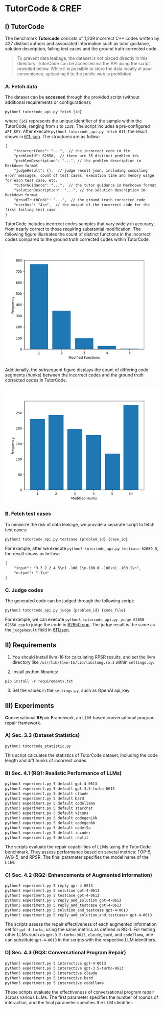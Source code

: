 # TutorCode & CREF

## I) TutorCode
The benchmark **Tutorcode** consists of 1,239 incorrect C++ codes written by 427 distinct authors and associated information such as tutor guidance, solution description, failing test cases and the ground truth corrected code.

> To prevent data leakage, the dataset is not placed directly in this directory. TutorCode can be accessed via the API using the script provided below. While it is possible to store the data locally at your convenience, uploading it to the public web is prohibited.

### A. Fetch data

The dataset can be **accessed** through the provided script (without additional requirements or configurations):
```
python3 tutorcode_api.py fetch {id}
```

where `{id}` represents the unique identifier of the sample within the TutorCode, ranging from `1` to `1239`. The script includes a pre-configured `API_KEY`. After execute `python3 tutorcode_api.py fetch 611`, the result shows in [611.json](611.json). The structures are as follow:

```
{
    "incorrectCode": "...",  // the incorrect code to fix
    "problemId": 62650,  // there are 35 distinct problem ids
    "problemDescription": "...", // the problem description in Markdown format
    "judgeResult": {},  // judge result json, including compiling erorr messages, count of test cases, execution time and memory usage for each test case, etc.
    "tutorGuidance": "...",  // the tutor guidance in Markdown format
    "solutionDescription": "...", // the solution description in Markdown format
    "groudTruthCode": "...",  // the ground truth corrected code
    "userOut": "4\n",  // the output of the incorrect code for the first failing test case
}
```

TutorCode includes incorrect codes samples that vary widely in accuracy, from nearly correct to those requiring substantial modification. The following figure illustrates the count of distinct functions in the incorrect codes compared to the ground truth corrected codes within TutorCode.

![Diff Funcs](figures/tutorcode_funcs.png)

Additionally, the subsequent figure displays the count of differing code segments (hunks) between the incorrect codes and the ground truth corrected codes in TutorCode.

![Diff Hunks](figures/tutorcode_hunks.png)

### B. Fetch test cases
To minimize the risk of data leakage, we provide a separate script to fetch test cases:

```
python3 tutorcode_api.py testcase {problem_id} {case_id}
```

For example, after we execute `python3 tutorcode_api.py testcase 62650 5`, the result shows as bellow:

```
{
    "input": "3 3 2 2 4 5\n1 -100 1\n-100 0 -100\n1 -100 1\n",
    "output": "-1\n"
}
```

### C. Judge codes
The generated code can be judged through the following script:

```
python3 tutorcode_api.py judge {problem_id} {code_file}
```

For example, we can execute `python3 tutorcode_api.py judge 62650 62650.cpp` to judge the code in [62650.cpp](62650.cpp). The judge result is the same as the `judgeResult` field in [611.json](611.json).

## II) Requirements

1. You should install llvm-16 for calculating RPSR results, and set the llvm directory like `/usr/lib/llvm-16/lib/libclang.so.1` within `settings.py`.

2. Install python libraries:

```
pip install -r requirements.txt
```

3. Set the values in the `settings.py`, such as OpenAI api_key.

## III) Experiments
**C**onversational **RE**pair **F**ramework, an LLM-based conversational program repair framework.

### A) Sec. 3.3 (Dataset Statistics)
```
python3 tutorcode_statistic.py
```
This script calcuates the statistics of TutorCode dataset, including the code length and diff hunks of incorrect codes.

### B) Sec. 4.1 (RQ1: Realistic Performance of LLMs)

```
python3 experiment.py 5 default gpt-4-0613
python3 experiment.py 5 default gpt-3.5-turbo-0613
python3 experiment.py 5 default claude
python3 experiment.py 5 default bard
python3 experiment.py 5 default codellama
python3 experiment.py 5 default starchat
python3 experiment.py 5 default vicuna
python3 experiment.py 5 default codegen16b
python3 experiment.py 5 default codegen6b
python3 experiment.py 5 default codet5p
python3 experiment.py 5 default incoder
python3 experiment.py 5 default replit
```

The scripts evaluate the repair capabilities of LLMs using the TutorCode benchmark. They assess performance based on several metrics: TOP-5, AVG-5, and RPSR. The final parameter specifies the model name of the LLM.

### C) Sec. 4.2 (RQ2: Enhancements of Augmented Information)

```
python3 experiment.py 5 reply gpt-4-0613
python3 experiment.py 5 solution gpt-4-0613
python3 experiment.py 5 testcase gpt-4-0613
python3 experiment.py 5 reply_and_solution gpt-4-0613
python3 experiment.py 5 reply_and_testcase gpt-4-0613
python3 experiment.py 5 solution_and_testcase gpt-4-0613
python3 experiment.py 5 reply_and_solution_and_testcase4 gpt-4-0613
```

The scripts assess the repair effectiveness of each augmented information set for `gpt-4-turbo`, using the same metrics as defined in RQ-1. For testing other LLMs such as `gpt-3.5-turbo-0613`, `claude`, `bard`, and `codellama`, one can substitute `gpt-4-0613` in the scripts with the respective LLM identifiers.

### D) Sec. 4.3 (RQ3: Conversational Program Repair)

```
python3 experiment.py 5 interactive gpt-4-0613
python3 experiment.py 5 interactive gpt-3.5-turbo-0613
python3 experiment.py 5 interactive claude
python3 experiment.py 5 interactive bard
python3 experiment.py 5 interactive codellama
```

These scripts evaluate the effectiveness of conversational program repair across various LLMs. The first parameter specifies the number of rounds of interaction, and the final parameter specifies the LLM identifier.
